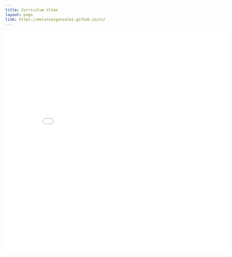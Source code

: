 ```yaml
---
title: Curriculum Vitae
layout: page
link: https://melaniesgonzalez.github.io/cv/
---
```


<embed src="/pdfs/Gonzalez_M_CV.pdf" width="700" height="700" type="application/pdf"/>
